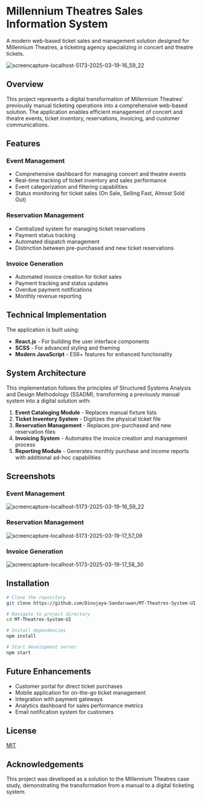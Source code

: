# Millennium Theatres Sales Information System

A modern web-based ticket sales and management solution designed for Millennium Theatres, a ticketing agency specializing in concert and theatre tickets.

![screencapture-localhost-5173-2025-03-19-16_59_22](https://github.com/user-attachments/assets/d3e382c4-1653-477f-9b5a-9196230b356d)


## Overview

This project represents a digital transformation of Millennium Theatres' previously manual ticketing operations into a comprehensive web-based solution. The application enables efficient management of concert and theatre events, ticket inventory, reservations, invoicing, and customer communications.

## Features

### Event Management

- Comprehensive dashboard for managing concert and theatre events
- Real-time tracking of ticket inventory and sales performance
- Event categorization and filtering capabilities
- Status monitoring for ticket sales (On Sale, Selling Fast, Almost Sold Out)

### Reservation Management

- Centralized system for managing ticket reservations
- Payment status tracking
- Automated dispatch management
- Distinction between pre-purchased and new ticket reservations

### Invoice Generation

- Automated invoice creation for ticket sales
- Payment tracking and status updates
- Overdue payment notifications
- Monthly revenue reporting

## Technical Implementation

The application is built using:

- **React.js** - For building the user interface components
- **SCSS** - For advanced styling and theming
- **Modern JavaScript** - ES6+ features for enhanced functionality

## System Architecture

This implementation follows the principles of Structured Systems Analysis and Design Methodology (SSADM), transforming a previously manual system into a digital solution with:

1. **Event Cataloging Module** - Replaces manual fixture lists
2. **Ticket Inventory System** - Digitizes the physical ticket file
3. **Reservation Management** - Replaces pre-purchased and new reservation files
4. **Invoicing System** - Automates the invoice creation and management process
5. **Reporting Module** - Generates monthly purchase and income reports with additional ad-hoc capabilities

## Screenshots

### Event Management

![screencapture-localhost-5173-2025-03-19-16_59_22](https://github.com/user-attachments/assets/5e7d2360-47fe-4dcf-94e8-a5c28b5d140a)

### Reservation Management

![screencapture-localhost-5173-2025-03-19-17_57_09](https://github.com/user-attachments/assets/c5cf92ed-1f2f-4bcc-967a-48e611f5da87)

### Invoice Generation

![screencapture-localhost-5173-2025-03-19-17_58_30](https://github.com/user-attachments/assets/0d486159-83f0-4b9d-9092-9c026e56db8e)


## Installation

```bash
# Clone the repository
git clone https://github.com/Dinujaya-Sandaruwan/MT-Theatres-System-UI.git

# Navigate to project directory
cd MT-Theatres-System-UI

# Install dependencies
npm install

# Start development server
npm start
```

## Future Enhancements

- Customer portal for direct ticket purchases
- Mobile application for on-the-go ticket management
- Integration with payment gateways
- Analytics dashboard for sales performance metrics
- Email notification system for customers

## License

[MIT](LICENSE)

## Acknowledgements

This project was developed as a solution to the Millennium Theatres case study, demonstrating the transformation from a manual to a digital ticketing system.
